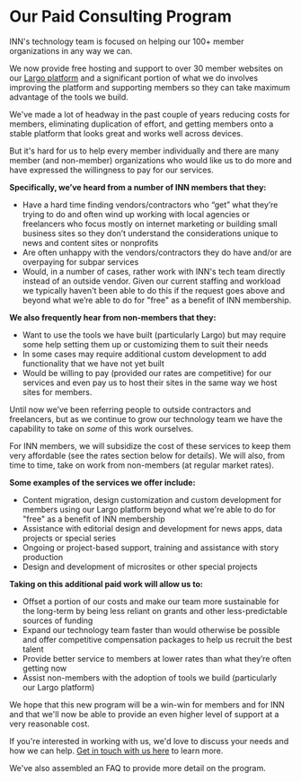# Our Paid Consulting Program

INN's technology team is focused on helping our 100+ member organizations in any way we can.

We now provide free hosting and support to over 30 member websites on our [Largo platform](http://largoproject.org) and a significant portion of what we do involves improving the platform and supporting members so they can take maximum advantage of the tools we build.

We've made a lot of headway in the past couple of years reducing costs for members, eliminating duplication of effort, and getting members onto a stable platform that looks great and works well across devices.

But it's hard for us to help every member individually and there are many member (and non-member) organizations who would like us to do more and have expressed the willingness to pay for our services.

**Specifically, we’ve heard from a number of INN members that they:**

-  Have a hard time finding vendors/contractors who “get” what they’re trying to do and often wind up working with local agencies or freelancers who focus mostly on internet marketing or building small business sites so they don’t understand the considerations unique to news and content sites or nonprofits
-  Are often unhappy with the vendors/contractors they do have and/or are overpaying for subpar services
-  Would, in a number of cases, rather work with INN's tech team directly instead of an outside vendor. Given our current staffing and workload we typically haven't been able to do this if the request goes above and beyond what we’re able to do for "free" as a benefit of INN membership.

**We also frequently hear from non-members that they:**

-  Want to use the tools we have built (particularly Largo) but may require some help setting them up or customizing them to suit their needs
-  In some cases may require additional custom development to add functionality that we have not yet built
-  Would be willing to pay (provided our rates are competitive) for our services and even pay us to host their sites in the same way we host sites for members.

Until now we’ve been referring people to outside contractors and freelancers, but as we continue to grow our technology team we have the capability to take on <em>some</em> of this work ourselves.

For INN members, we will subsidize the cost of these services to keep them very affordable (see the rates section below for details). We will also, from time to time, take on work from non-members (at regular market rates).

**Some examples of the services we offer include:**

-  Content migration, design customization and custom development for members using our Largo platform beyond what we're able to do for "free" as a benefit of INN membership
-  Assistance with editorial design and development for news apps, data projects or special series
-  Ongoing or project-based support, training and assistance with story production
-  Design and development of microsites or other special projects

**Taking on this additional paid work will allow us to:**

-  Offset a portion of our costs and make our team more sustainable for the long-term by being less reliant on grants and other less-predictable sources of funding
-  Expand our technology team faster than would otherwise be possible and offer competitive compensation packages to help us recruit the best talent
-  Provide better service to members at lower rates than what they’re often getting now
-  Assist non-members with the adoption of tools we build (particularly our Largo platform)

We hope that this new program will be a win-win for members and for INN and that we'll now be able to provide an even higher level of support at a very reasonable cost.

If you're interested in working with us, we'd love to discuss your needs and how we can help. [Get in touch with us here](mailto:nerds@investigativenewsnetwork.org) to learn more.

We've also assembled an FAQ to provide more detail on the program.